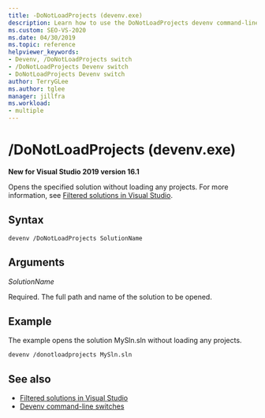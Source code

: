 ```yaml
---
title: -DoNotLoadProjects (devenv.exe)
description: Learn how to use the DoNotLoadProjects devenv command-line switch to open the specified solution without loading any projects.
ms.custom: SEO-VS-2020
ms.date: 04/30/2019
ms.topic: reference
helpviewer_keywords:
- Devenv, /DoNotLoadProjects switch
- /DoNotLoadProjects Devenv switch
- DoNotLoadProjects Devenv switch
author: TerryGLee
ms.author: tglee
manager: jillfra
ms.workload:
- multiple
---
```

# /DoNotLoadProjects (devenv.exe)

**New for Visual Studio 2019 version 16.1**

Opens the specified solution without loading any projects. For more information, see [Filtered solutions in Visual Studio](../filtered-solutions.md).

## Syntax

```shell
devenv /DoNotLoadProjects SolutionName
```

## Arguments

*SolutionName*

Required. The full path and name of the solution to be opened.

## Example

The example opens the solution MySln.sln without loading any projects.

```shell
devenv /donotloadprojects MySln.sln
```

## See also

- [Filtered solutions in Visual Studio](../filtered-solutions.md)
- [Devenv command-line switches](../../ide/reference/devenv-command-line-switches.md)

